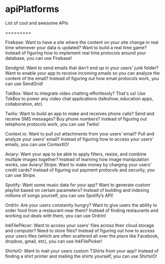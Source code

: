apiPlatforms
============

List of cool and awesome APIs

=========

Firebase: Want to have a site where the content on your site change in real time whenever your data is updated? Want to build a real time game? Instead of figuring how to implement real time protocols around your database, you can use Firebase!

Sendgrid: Want to send emails that don't end up in your users' junk folder? Want to enable your app to receive incoming emails so you can analyze the content of the email? Instead of figuring out how email protocols work, you can use SendGrid!

TokBox: Want to integrate video chatting effortlessly? That's us! Use TokBox to power any video chat applications (talkshow, education apps, collaboration, etc)

Twilio: Want to build an app to make and receives phone calls? Send and receive SMS messages? Buy phone numbers? Instead of figuring out telephone protocols work, you can use Twilio!

Context.io: Want to pull out attachments from your users’ email? Pull and analyze your users’ email? Instead of figuring how to access your users’ emails, you can use ContextIO!

Aviary: Want your app to be able to apply filters, resize, and combine multiple images together? Instead of learning how image manipulation works, use Aviary!
Stripe: Want to make money by charging your users’ credit cards? Instead of figuring out payment protocols and security, you can use Stripe.

Spotify: Want some music data for your app? Want to generate custom playlist based on certain parameters? Instead of building and indexing millions of songs yourself, you can use Spotify’s API!

OrdrIn: Are your users constantly hungry? Want to give users the ability to order food from a restaurant near them? Instead of finding restaurants and working out deals with them, you can use OrdrIn!

InkFilePikcer: Want to access your users’ files across their cloud storage and computer? Need to store files? Instead of figuring out how to access your users files (which are often scattered all over the place like Facebook, dropbox, gmail, etc), you can use InkFilePicker!

ShirtsIO: Want to mail your users custom TShirts from your app? Instead of finding a shirt printer and mailing the shirts yourself, you can use ShirtsIO!
